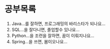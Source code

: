 # 공부목록
 1. Java...를 잘하면, 프로그래밍의 바리스타가 되나요...
 2. SQL...을 잘다니면, 졸업할수 있나요...
 3. Python...을 조련을 잘하면, 꿈이 이뤄지나요...
 4. Spring...을 쓰면, 봄이오나요...

<!--stackedit_data:
eyJoaXN0b3J5IjpbMzIyMTI5MTM5LC0yMDkzNzg0MTI4LC0xMz
Y3MzMxNTkxLC0xMzY3MzMxNTkxLC0xNTAzODQyOTMzXX0=
-->